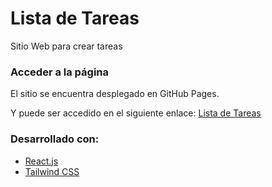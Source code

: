 # Lista de Tareas

Sitio Web para crear tareas

### Acceder a la página

El sitio se encuentra desplegado en GitHub Pages.

Y puede ser accedido en el siguiente enlace: [Lista de Tareas](https://juanjo21-01.github.io/front-tareas/)

### Desarrollado con:

- [React.js](https://es.react.dev/)
- [Tailwind CSS](https://tailwindcss.com/)
